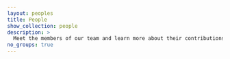 ```yaml
---
layout: peoples
title: People
show_collection: people
description: >
  Meet the members of our team and learn more about their contributions. 
no_groups: true
---
```

